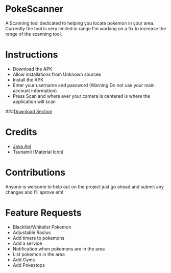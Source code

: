 # PokeScanner
A Scanning tool dedicated to helping you locate pokemon in your area. Currently the tool is very limited in range I'm working on a fix to increase the range of the scanning tool.

# Instructions
- Download the APK
- Allow installations from Unknown sources
- Install the APK
- Enter your username and password (Warning:Do not use your main account information)
- Press Scan and where ever your camera is centered is where the application will scan


###[Download Section](https://github.com/BrianEstrada/PokeScanner/releases)

# Credits
- [Java Api](https://github.com/Grover-c13/PokeGOAPI-Java/)
- Tsunamii (Material Icon)


# Contributions
Anyone is welcome to help out on the project just go ahead and submit any changes and I'll aprove em!

# Feature Requests
- Blacklist/Whitelist Pokemon
- Adjustable Radius
- Add timers to pokemons
- Add a service
- Notification when pokemons are in the area
- List pokemon in the area
- Add Gyms
- Add Pokestops
